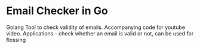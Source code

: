 # Email Checker in Go

Golang Tool to check validity of emails. Accompanying code for youtube video. Applications - check whether an email is valid or not, can be used for flossing
